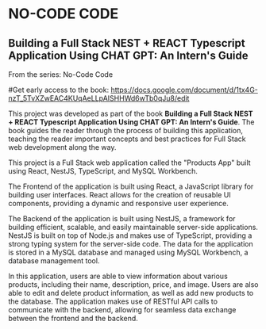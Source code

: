 # NO-CODE CODE

## Building a Full Stack NEST + REACT Typescript Application Using CHAT GPT: An Intern's Guide
From the series: No-Code Code

#Get early access to the book: https://docs.google.com/document/d/1tx4G-nzT_5TvXZwEAC4KUqAeLLpAISHHWd6wTb0qJu8/edit


This project was developed as part of the book **Building a Full Stack NEST + REACT Typescript Application Using CHAT GPT: An Intern's Guide**. The book guides the reader through the process of building this application, teaching the reader important concepts and best practices for Full Stack web development along the way.

This project is a Full Stack web application called the "Products App" built using React, NestJS, TypeScript, and MySQL Workbench.

The Frontend of the application is built using React, a JavaScript library for building user interfaces. React allows for the creation of reusable UI components, providing a dynamic and responsive user experience.

The Backend of the application is built using NestJS, a framework for building efficient, scalable, and easily maintainable server-side applications. NestJS is built on top of Node.js and makes use of TypeScript, providing a strong typing system for the server-side code. The data for the application is stored in a MySQL database and managed using MySQL Workbench, a database management tool.

In this application, users are able to view information about various products, including their name, description, price, and image. Users are also able to edit and delete product information, as well as add new products to the database. The application makes use of RESTful API calls to communicate with the backend, allowing for seamless data exchange between the frontend and the backend.
